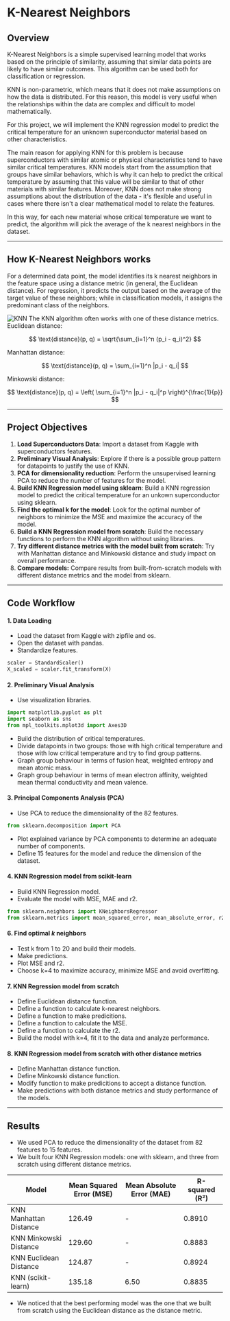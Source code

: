 # K-Nearest Neighbors
## Overview
K-Nearest Neighbors is a simple supervised learning model that works based on the principle of similarity, assuming that similar data points are likely to have similar outcomes. This algorithm can be used both for classification or regression.

KNN is non-parametric, which means that it does not make assumptions on how the data is distributed. For this reason, this model is very useful when the relationships within the data are complex and difficult to model mathematically.

For this project, we will implement the KNN regression model to predict the critical temperature for an unknown superconductor material based on other characteristics.

The main reason for applying KNN for this problem is because superconductors with similar atomic or physical characteristics tend to have similar critical temperatures. KNN models start from the assumption that groups have similar behaviors, which is why it can help to predict the critical temperature by assuming that this value will be similar to that of other materials with similar features. Moreover, KNN does not make strong assumptions about the distribution of the data - it's flexible and useful in cases where there isn't a clear mathematical model to relate the features.

In this way, for each new material whose critical temperature we want to predict, the algorithm will pick the average of the k nearest neighbors in the dataset.

---
## How K-Nearest Neighbors works
For a determined data point, the model identifies its k nearest neighbors in the feature space using a distance metric (in general, the Euclidean distance). For regression, it predicts the output based on the average of the target value of these neighbors; while in classification models, it assigns the predominant class of the neighbors.

![KNN](https://miro.medium.com/v2/resize:fit:505/0*2_qzcm2gSe9l67aI.png)
The KNN algorithm often works with one of these distance metrics.
Euclidean distance: 

$$
\text{distance}(p, q) = \sqrt{\sum_{i=1}^n (p_i - q_i)^2}
$$


Manhattan distance:

$$
\text{distance}(p, q) = \sum_{i=1}^n |p_i - q_i|
$$

Minkowski distance:

$$
\text{distance}(p, q) = \left( \sum_{i=1}^n |p_i - q_i|^p \right)^{\frac{1}{p}}
$$


---
## Project Objectives

1. **Load Superconductors Data**: Import a dataset from Kaggle with superconductors features.
2. **Preliminary Visual Analysis**: Explore if there is a possible group pattern for datapoints to justify the use of KNN.
3. **PCA for dimensionality reduction**: Perform the unsupervised learning PCA to reduce the number of features for the model. 
4. **Build KNN Regression model using sklearn**: Build a KNN regression model to predict the critical temperature for an unkown superconductor using sklearn.
5. **Find the optimal k for the model**: Look for the optimal number of neighbors to minimize the MSE and maximize the accuracy of the model.
6. **Build a KNN Regression model from scratch**: Build the necessary functions to perform the KNN algorithm without using libraries.
7. **Try different distance metrics with the model built from scratch**: Try with Manhattan distance and Minkowski distance and study impact on overall performance.
8. **Compare models:** Compare results from built-from-scratch models with different distance metrics and the model from sklearn.
---
## Code Workflow
#### 1. Data Loading 
* Load the dataset from Kaggle with zipfile and os.
* Open the dataset with pandas.
* Standardize features.
```python
scaler = StandardScaler()
X_scaled = scaler.fit_transform(X)
```
#### 2. Preliminary Visual Analysis
* Use visualization libraries.
```python
import matplotlib.pyplot as plt
import seaborn as sns
from mpl_toolkits.mplot3d import Axes3D
```
* Build the distribution of critical temperatures. 
* Divide datapoints in two groups: those with high critical temperature and those with low critical temperature and try to find group patterns. 
* Graph group behaviour in terms of fusion heat, weighted entropy and mean atomic mass.
* Graph group behaviour in terms of mean electron affinity, weighted mean thermal conductivity and mean valence.
#### 3. Principal Components Analysis (PCA)
* Use PCA to reduce the dimensionality of the 82 features.
```python
from sklearn.decomposition import PCA
```
* Plot explained variance by PCA components to determine an adequate number of components.
* Define 15 features for the model and reduce the dimension of the dataset. 
#### 4. KNN Regression model from scikit-learn
* Build KNN Regression model. 
* Evaluate the model with MSE, MAE and r2. 
```python
from sklearn.neighbors import KNeighborsRegressor
from sklearn.metrics import mean_squared_error, mean_absolute_error, r2_score
```
#### 6. Find optimal *k* neighbors 
* Test k from 1 to 20 and build their models.
* Make predictions.
* Plot MSE and r2. 
* Choose k=4 to maximize accuracy, minimize MSE and avoid overfitting.
#### 7. KNN Regression model from scratch
* Define Euclidean distance function.
* Define a function to calculate k-nearest neighbors.
* Define a function to make predicitions.
* Define a function to calculate the MSE.
* Define a function to calculate the r2.
* Build the model with k=4, fit it to the data and analyze performance.
#### 8. KNN Regression model from scratch with other distance metrics
* Define Manhattan distance function.
* Define Minkowski distance function.
* Modify function to make predicitions to accept a distance function.   
* Make predictions with both distance metrics and study performance of the models.
---
## Results
* We used PCA to reduce the dimensionality of the dataset from 82 features to 15 features. 
* We built four KNN Regression models: one with sklearn, and three from scratch using different distance metrics.

| Model                    | Mean Squared Error (MSE) | Mean Absolute Error (MAE) | R-squared (R²) |
|--------------------------|--------------------------|----------------------------|----------------|
| KNN Manhattan Distance   | 126.49                  | -                          | 0.8910         |
| KNN Minkowski Distance    | 129.60                  | -                          | 0.8883         |
| KNN Euclidean Distance    | 124.87                  | -                          | 0.8924         |
| KNN (scikit-learn)        | 135.18                  | 6.50                       | 0.8835         |
* We noticed that the best performing model was the one that we built from scratch using the Euclidean distance as the distance metric.
